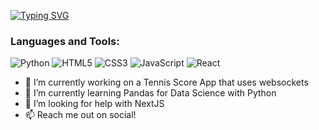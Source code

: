 [![Typing SVG](https://readme-typing-svg.demolab.com?font=Fira+Code&pause=1000&color=ffffff&width=720&lines=Hi%2C+I'm+Nick+👽)](https://git.io/typing-svg)

 ### Languages and Tools:
![Python](https://img.shields.io/badge/python-%2320232a?style=for-the-badge&logo=python&logoColor=%2361DAFB)
![HTML5](https://img.shields.io/badge/html5-%2320232a.svg?style=for-the-badge&logo=html5&logoColor=%2361DAFB)
![CSS3](https://img.shields.io/badge/css3-%2320232a.svg?style=for-the-badge&logo=css3&logoColor=%2361DAFB)
![JavaScript](https://img.shields.io/badge/javascript-%2320232a.svg?style=for-the-badge&logo=javascript&logoColor=%2361DAFB)
![React](https://img.shields.io/badge/react-%2320232a.svg?style=for-the-badge&logo=react&logoColor=%2361DAFB)

- 🔭 I’m currently working on a Tennis Score App that uses websockets
- 🌱 I’m currently learning Pandas for Data Science with Python
- 🤔 I’m looking for help with NextJS
- 📫 Reach me out on social!
